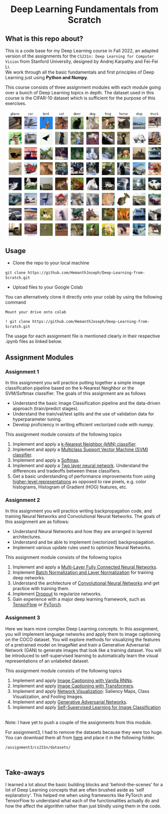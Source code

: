 <h1 style="text-align: center;">Deep Learning Fundamentals from Scratch</h1>

## What is this repo about?
This is a code base for my Deep Learning course in Fall 2022, an adapted version of the assignments for the ```CS231n: Deep Learning for Computer Vision``` from Stanford University, designed by Andrej Karpathy and Fei-Fei Li.<br>
We work through all the basic fundamentals and first principles of Deep Learning just using **Python and Numpy**.

This course consists of three assignment modules with each module going over a bunch of Deep Learning topics in depth. The dataset used in this course is the CIFAR-10 dataset which is sufficient for the purpose of this exercises.<br>

![main pic](/assets/main_img.jpg)

## Usage
* Clone the repo to your local machine
```
git clone https://github.com/HemanthJoseph/Deep-Learning-from-Scratch.git
```
* Upload files to your Google Colab

You can alternatively clone it directly onto your colab by using the following command
```
Mount your drive onto colab
```
```
! git clone https://github.com/HemanthJoseph/Deep-Learning-from-Scratch.git
```

The usage for each assignment file is mentioned clearly in their respective .ipynb files as linked below.

## Assignment Modules
### Assignment 1
In this assignment you will practice putting together a simple image classification pipeline based on the k-Nearest Neighbor or the SVM/Softmax classifier. The goals of this assignment are as follows

* Understand the basic Image Classification pipeline and the data-driven approach (train/predict stages).
* Understand the train/val/test splits and the use of validation data for hyperparameter tuning.
* Develop proficiency in writing efficient vectorized code with numpy.

This assignment module consists of the following topics<br>
1. Implement and apply a [k-Nearest Neighbor (kNN) classifier](/assignment1/knn.ipynb).
2. Implement and apply a [Multiclass Support Vector Machine (SVM) classifier](/assignment1/svm.ipynb).
3. Implement and apply a [Softmax](/assignment1/softmax.ipynb).
4. Implement and apply a [Two layer neural network](/assignment1/two_layer_net.ipynb). Understand the differences and tradeoffs between these classifiers.
5. Get a basic understanding of performance improvements from using [higher-level representations](/assignment1/features.ipynb) as opposed to raw pixels, e.g. color histograms, Histogram of Gradient (HOG) features, etc.

### Assignment 2
In this assignment you will practice writing backpropagation code, and training Neural Networks and Convolutional Neural Networks. The goals of this assignment are as follows:

* Understand Neural Networks and how they are arranged in layered architectures.
* Understand and be able to implement (vectorized) backpropagation.
* Implement various update rules used to optimize Neural Networks.

This assignment module consists of the following topics<br>
1. Implement and apply a [Multi-Layer Fully Connected Neural Networks](/assignment2/FullyConnectedNets.ipynb).
2. Implement [Batch Normalization and Layer Normalization](/assignment2/BatchNormalization.ipynb) for training deep networks.
3. Understand the architecture of [Convolutional Neural Networks](/assignment2/ConvolutionalNetworks.ipynb) and get practice with training them.
4. Implement [Dropout](/assignment2/Dropout.ipynb) to regularize networks.
5. Gain experience with a major deep learning framework, such as [TensorFlow](/assignment2/TensorFlow.ipynb) or [PyTorch](/assignment2/PyTorch.ipynb).

### Assignment 3
Here we learn more complex Deep Learning concepts. In this assignment, you will implement language networks and apply them to image captioning on the COCO dataset. You will explore methods for visualizing the features of a pretrained model on ImageNet and train a Generative Adversarial Network (GAN) to generate images that look like a training dataset. You will be introduced to self-supervised learning to automatically learn the visual representations of an unlabeled dataset.

This assignment module consists of the following topics<br>
1. Implement and apply [Image Captioning with Vanilla RNNs](/assignment3/RNN_Captioning.ipynb).
2. Implement and apply [Image Captioning with Transformers](/assignment3/Transformer_Captioning.ipynb).
3. Implement and apply [Network Visualization](/assignment3/Network_Visualization.ipynb): Saliency Maps, Class Visualization, and Fooling Images.
4. Implement and apply [Generative Adversarial Networks](/assignment3/Generative_Adversarial_Networks.ipynb).
5. Implement and apply [Self-Supervised Learning for Image Classification](/assignment3/Self_Supervised_Learning.ipynb)

<br>
Note: I have yet to push a couple of the assignments from this module.

For assignment3, I had to remove the datasets because they were too huge. You can download them all from [here](https://drive.google.com/drive/folders/1xpKckKMCBg7tjIc_HY5vQzK18_ZAL0mv?usp=drive_link) and place it in the following folder.
```
/assignment3/cs231n/datasets/
```
<br>


## Take-aways
I learned a lot about the basic building blocks and 'behind-the-scenes' for a lot of Deep Learning concepts that are often brushed aside as 'self explanatory'. This helped me when using frameworks like PyTorch and TensorFlow to understand what each of the functionalities actually do and how the affect the algorithm rather than just blindly using them in the code.

<!-- ## Usage
* Clone the repo to your local machine
```
git clone https://github.com/HemanthJoseph/Image-Stitching.git
```
* Change Directory
```
cd src
```
* Run the python file
```
python Image_Stitching.py
```

## Dependencies and libraries
1. Python 3.9.12
2. OpenCV '4.7.0'
3. Numpy '1.24.2' -->